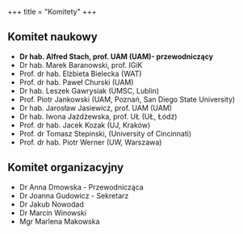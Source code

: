 +++
title = "Komitety"
+++

## Komitet naukowy

- __Dr hab. Alfred Stach, prof. UAM (UAM)- przewodniczący__
- Dr hab. Marek Baranowski, prof. IGiK 
- Prof. dr hab. Elżbieta Bielecka (WAT)  
- Prof. dr hab. Paweł Churski (UAM) 
- Dr hab. Leszek Gawrysiak (UMSC, Lublin) 
- Prof. Piotr Jankowski (UAM, Poznań, San Diego State University) 
- Dr hab. Jarosław Jasiewicz, prof. UAM (UAM)
- Dr hab. Iwona Jażdżewska, prof. UŁ (UŁ, Łódź) 
- Prof. dr hab. Jacek Kozak (UJ, Kraków) 
- Prof. dr Tomasz Stepinski, (University of Cincinnati)
- Prof. dr hab. Piotr Werner (UW, Warszawa) 


## Komitet organizacyjny

- Dr Anna Dmowska - Przewodnicząca
- Dr Joanna Gudowicz - Sekretarz
- Dr Jakub Nowodad 
- Dr Marcin Winowski 
- Mgr Marlena Makowska
